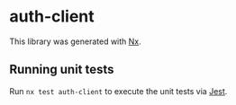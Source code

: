 # auth-client

This library was generated with [Nx](https://nx.dev).

## Running unit tests

Run `nx test auth-client` to execute the unit tests via [Jest](https://jestjs.io).
